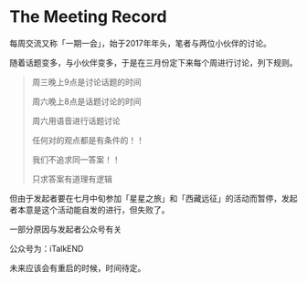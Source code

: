 # The Meeting Record

每周交流又称「一期一会」，始于2017年年头，笔者与两位小伙伴的讨论。

随着话题变多，与小伙伴变多，于是在三月份定下来每个周进行讨论，列下规则。

> 周三晚上9点是讨论话题的时间
>
> 周六晚上8点是话题讨论的时间
>
> 周六用语音进行话题讨论
>
> 任何对的观点都是有条件的！！
>
> 我们不追求同一答案！！
>
> 只求答案有道理有逻辑

但由于发起者要在七月中旬参加「星星之旅」和「西藏远征」的活动而暂停，发起者本意是这个活动能自发的进行，但失败了。

一部分原因与发起者公众号有关

公众号为：iTalkEND

未来应该会有重启的时候，时间待定。

